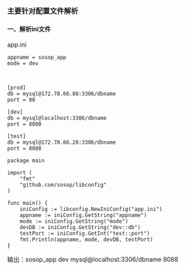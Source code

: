 ### 主要针对配置文件解析
#### 一、解析ini文件

app.ini

```
appname = sosop_app
mode = dev



[prod]
db = mysql@172.78.66.88:3306/dbname
port = 80

[dev]
db = mysql@localhost:3306/dbname
port = 8080

[test]
db = mysql@172.78.66.28:3306/dbname
port = 8088
```

```
package main

import (
	"fmt"
	"github.com/sosop/libconfig"
)

func main() {
	iniConfig := libconfig.NewIniConfig("app.ini")
	appname := iniConfig.GetString("appname")
	mode := iniConfig.GetString("mode")
	devDB := iniConfig.GetString("dev::db")
	testPort := iniConfig.GetInt("test::port")
	fmt.Println(appname, mode, devDB, testPort)
}
```

输出：sosop_app dev mysql@localhost:3306/dbname 8088


